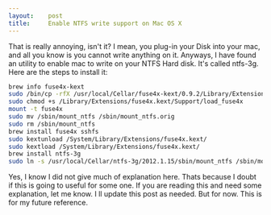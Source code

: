 ```yaml
---
layout:    post
title:     Enable NTFS write support on Mac OS X
---
```


That is really annoying, isn't it? I mean, you plug-in your Disk into your mac, and all you know is you cannot write anything on it. Anyways, I have found an utility to enable mac to write on your NTFS Hard disk. It's called ntfs-3g. Here are the steps to install it:

```sh
brew info fuse4x-kext
sudo /bin/cp -rfX /usr/local/Cellar/fuse4x-kext/0.9.2/Library/Extensions/fuse4x.kext /Library/Extensions
sudo chmod +s /Library/Extensions/fuse4x.kext/Support/load_fuse4x
mount -t fuse4x
sudo mv /sbin/mount_ntfs /sbin/mount_ntfs.orig
sudo rm /sbin/mount_ntfs
brew install fuse4x sshfs
sudo kextunload /System/Library/Extensions/fuse4x.kext/
sudo kextload /System/Library/Extensions/fuse4x.kext/
brew install ntfs-3g
sudo ln -s /usr/local/Cellar/ntfs-3g/2012.1.15/sbin/mount_ntfs /sbin/mount_ntfs
```
Yes, I know I did not give much of explanation here. Thats because I doubt if this is going to useful for some one. If you are reading this and need some explanation, let me know. I ll update this post as needed. But for now. This is for my future reference.
